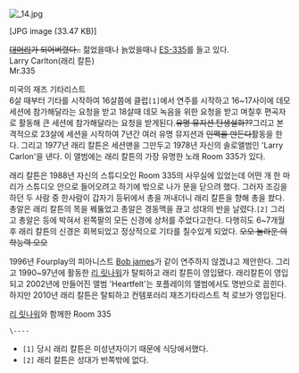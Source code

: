![_14.jpg](//rv.wkcdn.net/http://rigvedawiki.net/r1/pds/_14.jpg)

[JPG image (33.47 KB)]

  
<del>[대머리](%EB%8C%80%EB%A8%B8%EB%A6%AC.md)가 되어버렸다..</del> 젊었을때나 늙었을때나
[ES-335](ES-335.md)를 들고 있다.  
Larry Carlton(래리 칼튼)  
Mr.335

미국의 재즈 기타리스트  
6살 때부터 기타를 시작하여 16살쯤에 클럽`[1]`에서 연주를 시작하고 16~17사이에 데모 세션에 참가해달라는 요청을 받고 18살때 데모
녹음을 위한 요청을 받고 며칠후 편곡자로 활동해 큰 세션에 참가해달라는 요청을 받게된다.<del>유명 뮤지션 탄생설화??</del>그리고
본격적으로 23살에 세션을 시작하여 7년간 여러 유명 뮤지션과 <del>인맥을 만든다</del>활동을 한다. 그리고 1977년 래리 칼튼은
세션맨을 그만두고 1978년 자신의 솔로앨범인 'Larry Carlon'을 낸다. 이 앨범에는 래리 칼튼의 가장 유명한 노래 Room
335가 있다.

래리 칼튼은 1988년 자신의 스튜디오인 Room 335의 사무실에 있었는데 어떤 개 한 마리가 스튜디오 안으로 들어오려고 하기에 밖으로
나가 문을 닫으려 했다. 그러자 조깅을 하던 두 사람 중 한사람이 갑자기 등뒤에서 총을 꺼내더니 래리 칼튼을 향해 총을 쐈다. 총알은 래리
칼튼의 목을 꿰뚫었고 총알은 경동맥을 끊고 성대의 반을 날렸다.`[2]` 그리고 총알은 등에 박혀서 왼쪽팔의 모든 신경에 상처를
주었다고한다. 다행히도 6~7개월후 래리 칼튼의 신경은 회복되었고 정상적으로 기타를 칠수있게 되었다. <del>오오 놀라운 의학능력
오오</del>

1996년 Fourplay의 피아니스트 [Bob james](Bob%20james.md)가 같이 연주하지 않겠냐고 제안한다. 그리고
1990~97년에 활동한 [리 릿나워](%EB%A6%AC%20%EB%A6%BF%EB%82%98%EC%9B%8C.md)가 탈퇴하고 래리
칼튼이 영입됐다. 래리칼튼이 영입되고 2002년에 만들어진 앨범 'Heartfelt'는 포플레이의 앨범에서도 명반으로 꼽힌다. 하지만
2010년 래리 칼튼은 탈퇴하고 컨템포러리 재즈기타리스트 척 로브가 영입된다.

[리 릿나워](%EB%A6%AC%20%EB%A6%BF%EB%82%98%EC%9B%8C.md)와 함께한 Room 335

`\----`

  * `[1]` 당시 래리 칼튼은 미성년자이기 때문에 식당에서했다.
  * `[2]` 래리 칼튼은 성대가 반쪽밖에 없다.

